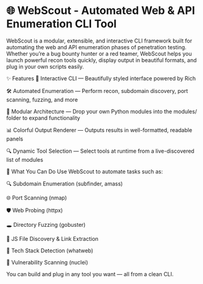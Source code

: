# 🌐 WebScout - Automated Web & API Enumeration CLI Tool
WebScout is a modular, extensible, and interactive CLI framework built for automating the web and API enumeration phases of penetration testing.
Whether you’re a bug bounty hunter or a red teamer, WebScout helps you launch powerful recon tools quickly, display output in beautiful formats, and plug in your own scripts easily.

✨ Features
🎯 Interactive CLI — Beautifully styled interface powered by Rich

🛠️ Automated Enumeration — Perform recon, subdomain discovery, port scanning, fuzzing, and more

🧩 Modular Architecture — Drop your own Python modules into the modules/ folder to expand functionality

📊 Colorful Output Renderer — Outputs results in well-formatted, readable panels

🔍 Dynamic Tool Selection — Select tools at runtime from a live-discovered list of modules

🧪 What You Can Do
Use WebScout to automate tasks such as:

🔍 Subdomain Enumeration (subfinder, amass)

🌐 Port Scanning (nmap)

🛡️ Web Probing (httpx)

🕳️ Directory Fuzzing (gobuster)

📁 JS File Discovery & Link Extraction

🧠 Tech Stack Detection (whatweb)

🚀 Vulnerability Scanning (nuclei)

You can build and plug in any tool you want — all from a clean CLI.
